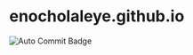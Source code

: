 # enocholaleye.github.io

![Auto Commit Badge](https://img.shields.io/badge/Auto--Commit--Script-Success-green)
